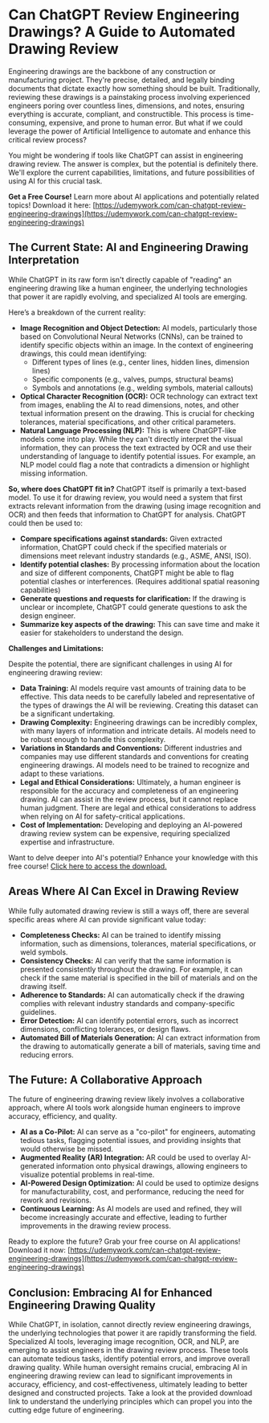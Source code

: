 # Can ChatGPT Review Engineering Drawings? A Guide to Automated Drawing Review

Engineering drawings are the backbone of any construction or manufacturing project. They're precise, detailed, and legally binding documents that dictate exactly how something should be built.  Traditionally, reviewing these drawings is a painstaking process involving experienced engineers poring over countless lines, dimensions, and notes, ensuring everything is accurate, compliant, and constructible. This process is time-consuming, expensive, and prone to human error.  But what if we could leverage the power of Artificial Intelligence to automate and enhance this critical review process?

You might be wondering if tools like ChatGPT can assist in engineering drawing review. The answer is complex, but the potential is definitely there. We'll explore the current capabilities, limitations, and future possibilities of using AI for this crucial task.

**Get a Free Course!** Learn more about AI applications and potentially related topics! Download it here: [https://udemywork.com/can-chatgpt-review-engineering-drawings](https://udemywork.com/can-chatgpt-review-engineering-drawings)

## The Current State: AI and Engineering Drawing Interpretation

While ChatGPT in its raw form isn't directly capable of "reading" an engineering drawing like a human engineer, the underlying technologies that power it are rapidly evolving, and specialized AI tools are emerging.

Here’s a breakdown of the current reality:

*   **Image Recognition and Object Detection:**  AI models, particularly those based on Convolutional Neural Networks (CNNs), can be trained to identify specific objects within an image.  In the context of engineering drawings, this could mean identifying:
    *   Different types of lines (e.g., center lines, hidden lines, dimension lines)
    *   Specific components (e.g., valves, pumps, structural beams)
    *   Symbols and annotations (e.g., welding symbols, material callouts)
*   **Optical Character Recognition (OCR):**  OCR technology can extract text from images, enabling the AI to read dimensions, notes, and other textual information present on the drawing.  This is crucial for checking tolerances, material specifications, and other critical parameters.
*   **Natural Language Processing (NLP):**  This is where ChatGPT-like models come into play.  While they can't directly interpret the visual information, they can process the text extracted by OCR and use their understanding of language to identify potential issues.  For example, an NLP model could flag a note that contradicts a dimension or highlight missing information.

**So, where does ChatGPT fit in?** ChatGPT itself is primarily a text-based model. To use it for drawing review, you would need a system that first extracts relevant information from the drawing (using image recognition and OCR) and then feeds that information to ChatGPT for analysis. ChatGPT could then be used to:

*   **Compare specifications against standards:**  Given extracted information, ChatGPT could check if the specified materials or dimensions meet relevant industry standards (e.g., ASME, ANSI, ISO).
*   **Identify potential clashes:**  By processing information about the location and size of different components, ChatGPT might be able to flag potential clashes or interferences. (Requires additional spatial reasoning capabilities)
*   **Generate questions and requests for clarification:**  If the drawing is unclear or incomplete, ChatGPT could generate questions to ask the design engineer.
*   **Summarize key aspects of the drawing:** This can save time and make it easier for stakeholders to understand the design.

**Challenges and Limitations:**

Despite the potential, there are significant challenges in using AI for engineering drawing review:

*   **Data Training:**  AI models require vast amounts of training data to be effective.  This data needs to be carefully labeled and representative of the types of drawings the AI will be reviewing.  Creating this dataset can be a significant undertaking.
*   **Drawing Complexity:**  Engineering drawings can be incredibly complex, with many layers of information and intricate details.  AI models need to be robust enough to handle this complexity.
*   **Variations in Standards and Conventions:**  Different industries and companies may use different standards and conventions for creating engineering drawings.  AI models need to be trained to recognize and adapt to these variations.
*   **Legal and Ethical Considerations:**  Ultimately, a human engineer is responsible for the accuracy and completeness of an engineering drawing.  AI can assist in the review process, but it cannot replace human judgment.  There are legal and ethical considerations to address when relying on AI for safety-critical applications.
*   **Cost of Implementation:** Developing and deploying an AI-powered drawing review system can be expensive, requiring specialized expertise and infrastructure.

Want to delve deeper into AI's potential? Enhance your knowledge with this free course!  [Click here to access the download.](https://udemywork.com/can-chatgpt-review-engineering-drawings)

##  Areas Where AI Can Excel in Drawing Review

While fully automated drawing review is still a ways off, there are several specific areas where AI can provide significant value today:

*   **Completeness Checks:**  AI can be trained to identify missing information, such as dimensions, tolerances, material specifications, or weld symbols.
*   **Consistency Checks:** AI can verify that the same information is presented consistently throughout the drawing.  For example, it can check if the same material is specified in the bill of materials and on the drawing itself.
*   **Adherence to Standards:** AI can automatically check if the drawing complies with relevant industry standards and company-specific guidelines.
*   **Error Detection:** AI can identify potential errors, such as incorrect dimensions, conflicting tolerances, or design flaws.
*   **Automated Bill of Materials Generation:** AI can extract information from the drawing to automatically generate a bill of materials, saving time and reducing errors.

## The Future: A Collaborative Approach

The future of engineering drawing review likely involves a collaborative approach, where AI tools work alongside human engineers to improve accuracy, efficiency, and quality.

*   **AI as a Co-Pilot:**  AI can serve as a "co-pilot" for engineers, automating tedious tasks, flagging potential issues, and providing insights that would otherwise be missed.
*   **Augmented Reality (AR) Integration:**  AR could be used to overlay AI-generated information onto physical drawings, allowing engineers to visualize potential problems in real-time.
*   **AI-Powered Design Optimization:**  AI could be used to optimize designs for manufacturability, cost, and performance, reducing the need for rework and revisions.
*   **Continuous Learning:** As AI models are used and refined, they will become increasingly accurate and effective, leading to further improvements in the drawing review process.

Ready to explore the future? Grab your free course on AI applications! Download it now: [https://udemywork.com/can-chatgpt-review-engineering-drawings](https://udemywork.com/can-chatgpt-review-engineering-drawings)

## Conclusion: Embracing AI for Enhanced Engineering Drawing Quality

While ChatGPT, in isolation, cannot directly review engineering drawings, the underlying technologies that power it are rapidly transforming the field. Specialized AI tools, leveraging image recognition, OCR, and NLP, are emerging to assist engineers in the drawing review process. These tools can automate tedious tasks, identify potential errors, and improve overall drawing quality. While human oversight remains crucial, embracing AI in engineering drawing review can lead to significant improvements in accuracy, efficiency, and cost-effectiveness, ultimately leading to better designed and constructed projects. Take a look at the provided download link to understand the underlying principles which can propel you into the cutting edge future of engineering.
